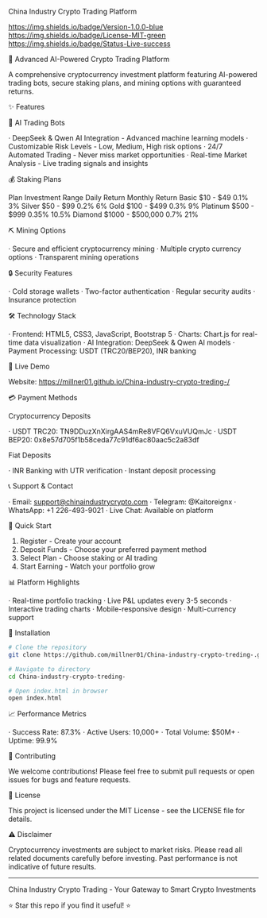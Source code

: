 China Industry Crypto Trading Platform

https://img.shields.io/badge/Version-1.0.0-blue
https://img.shields.io/badge/License-MIT-green
https://img.shields.io/badge/Status-Live-success

🚀 Advanced AI-Powered Crypto Trading Platform

A comprehensive cryptocurrency investment platform featuring AI-powered trading bots, secure staking plans, and mining options with guaranteed returns.

✨ Features

🤖 AI Trading Bots

· DeepSeek & Qwen AI Integration - Advanced machine learning models
· Customizable Risk Levels - Low, Medium, High risk options
· 24/7 Automated Trading - Never miss market opportunities
· Real-time Market Analysis - Live trading signals and insights

💰 Staking Plans

Plan Investment Range Daily Return Monthly Return
Basic $10 - $49 0.1% 3%
Silver $50 - $99 0.2% 6%
Gold $100 - $499 0.3% 9%
Platinum $500 - $999 0.35% 10.5%
Diamond $1000 - $500,000 0.7% 21%

⛏️ Mining Options

· Secure and efficient cryptocurrency mining
· Multiple crypto currency options
· Transparent mining operations

🔒 Security Features

· Cold storage wallets
· Two-factor authentication
· Regular security audits
· Insurance protection

🛠️ Technology Stack

· Frontend: HTML5, CSS3, JavaScript, Bootstrap 5
· Charts: Chart.js for real-time data visualization
· AI Integration: DeepSeek & Qwen AI models
· Payment Processing: USDT (TRC20/BEP20), INR banking

📱 Live Demo

Website: https://millner01.github.io/China-industry-crypto-treding-/

💳 Payment Methods

Cryptocurrency Deposits

· USDT TRC20: TN9DDuzXnXirgAAS4mRe8VFQ6VxuVUQmJc
· USDT BEP20: 0x8e57d705f1b58ceda77c91df6ac80aac5c2a83df

Fiat Deposits

· INR Banking with UTR verification
· Instant deposit processing

📞 Support & Contact

· Email: support@chinaindustrycrypto.com
· Telegram: @Kaitoreignx
· WhatsApp: +1 226-493-9021
· Live Chat: Available on platform

🚀 Quick Start

1. Register - Create your account
2. Deposit Funds - Choose your preferred payment method
3. Select Plan - Choose staking or AI trading
4. Start Earning - Watch your portfolio grow

📊 Platform Highlights

· Real-time portfolio tracking
· Live P&L updates every 3-5 seconds
· Interactive trading charts
· Mobile-responsive design
· Multi-currency support

🔧 Installation

```bash
# Clone the repository
git clone https://github.com/millner01/China-industry-crypto-treding-.git

# Navigate to directory
cd China-industry-crypto-treding-

# Open index.html in browser
open index.html
```

📈 Performance Metrics

· Success Rate: 87.3%
· Active Users: 10,000+
· Total Volume: $50M+
· Uptime: 99.9%

🤝 Contributing

We welcome contributions! Please feel free to submit pull requests or open issues for bugs and feature requests.

📄 License

This project is licensed under the MIT License - see the LICENSE file for details.

⚠️ Disclaimer

Cryptocurrency investments are subject to market risks. Please read all related documents carefully before investing. Past performance is not indicative of future results.

---

China Industry Crypto Trading - Your Gateway to Smart Crypto Investments

⭐ Star this repo if you find it useful! ⭐
